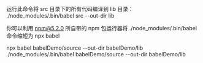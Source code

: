 运行此命令将 src 目录下的所有代码编译到 lib 目录：
./node_modules/.bin/babel src --out-dir lib

你可以利用 npm@5.2.0 所自带的 npm 包运行器将 ./node_modules/.bin/babel 命令缩短为 npx babel

npx babel babelDemo/source --out-dir babelDemo/lib
./node_modules/.bin/babel babelDemo/source --out-dir babelDemo/lib
